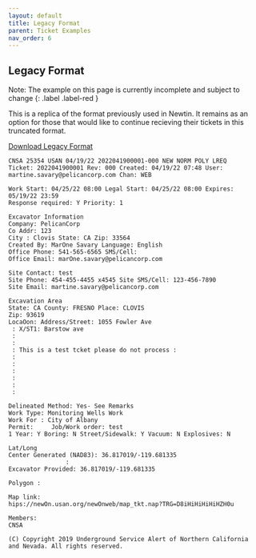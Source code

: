 ```yaml
---
layout: default
title: Legacy Format
parent: Ticket Examples
nav_order: 6
---
```


## Legacy Format
Note: The example on this page is currently incomplete and subject to change
{: .label .label-red }

This is a replica of the format previously used in Newtin. It remains as an option for those that would like to continue recieving their tickets in this truncated format.

<a class="btn" href="https://usanorth811.org/images/DigAlert-Legacy-Format.pdf" >Download Legacy Format</a>

```
CNSA 25354 USAN 04/19/22 2022041900001-000 NEW NORM POLY LREQ
Ticket: 2022041900001 Rev: 000 Created: 04/19/22 07:48 User: martine.savary@pelicancorp.com Chan: WEB

Work Start: 04/25/22 08:00 Legal Start: 04/25/22 08:00 Expires: 05/19/22 23:59 
Response required: Y Priority: 1

Excavator Information
Company: PelicanCorp
Co Addr: 123
City : Clovis State: CA Zip: 33564 
Created By: MarOne Savary Language: English 
Office Phone: 541-565-6565 SMS/Cell:
Office Email: marOne.savary@pelicancorp.com

Site Contact: test
Site Phone: 454-455-4455 x4545 Site SMS/Cell: 123-456-7890 
Site Email: martine.savary@pelicancorp.com

Excavation Area
State: CA County: FRESNO Place: CLOVIS 
Zip: 93619
LocaOon: Address/Street: 1055 Fowler Ave
 : X/ST1: Barstow ave
 :
 :
 : This is a test tcket please do not process :
 : 
 :
 : 
 : 
 : 
 :
 
Delineated Method: Yes- See Remarks
Work Type: Monitoring Wells Work
Work For : City of Albany
Permit:     Job/Work order: test
1 Year: Y Boring: N Street/Sidewalk: Y Vacuum: N Explosives: N

Lat/Long
Center Generated (NAD83): 36.817019/-119.681335
                :
Excavator Provided: 36.817019/-119.681335

Polygon : 

Map link:
hips://newOn.usan.org/newOnweb/map_tkt.nap?TRG=D8iHiHiHiHiHZH0u

Members: 
CNSA

(C) Copyright 2019 Underground Service Alert of Northern California and Nevada. All rights reserved.
```
